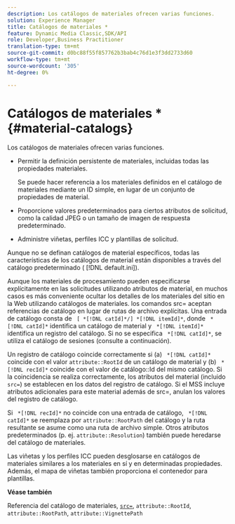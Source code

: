 ```yaml
---
description: Los catálogos de materiales ofrecen varias funciones.
solution: Experience Manager
title: Catálogos de materiales *
feature: Dynamic Media Classic,SDK/API
role: Developer,Business Practitioner
translation-type: tm+mt
source-git-commit: d0bc88f55f857762b3bab4c76d1e3f3dd2733d60
workflow-type: tm+mt
source-wordcount: '305'
ht-degree: 0%

---
```



# Catálogos de materiales *{#material-catalogs}

Los catálogos de materiales ofrecen varias funciones.

* Permitir la definición persistente de materiales, incluidas todas las propiedades materiales.

   Se puede hacer referencia a los materiales definidos en el catálogo de materiales mediante un ID simple, en lugar de un conjunto de propiedades de material.
* Proporcione valores predeterminados para ciertos atributos de solicitud, como la calidad JPEG o un tamaño de imagen de respuesta predeterminado.
* Administre viñetas, perfiles ICC y plantillas de solicitud.

Aunque no se definan catálogos de material específicos, todas las características de los catálogos de material están disponibles a través del catálogo predeterminado ( [!DNL default.ini]).

Aunque los materiales de procesamiento pueden especificarse explícitamente en las solicitudes utilizando atributos de material, en muchos casos es más conveniente ocultar los detalles de los materiales del sitio en la Web utilizando catálogos de materiales. los comandos src= aceptan referencias de catálogo en lugar de rutas de archivo explícitas. Una entrada de catálogo consta de ` [ *[!DNL catId]*/] *[!DNL itemId]*`, donde ` *[!DNL catId]*` identifica un catálogo de material y ` *[!DNL itemId]*` identifica un registro del catálogo. Si no se especifica ` *[!DNL catId]*`, se utiliza el catálogo de sesiones (consulte a continuación).

Un registro de catálogo coincide correctamente si (a) ` *[!DNL catId]*` coincide con el valor `attribute::RootId` de un catálogo de material y (b) ` *[!DNL recId]*` coincide con el valor de catálogo::Id del mismo catálogo. Si la coincidencia se realiza correctamente, los atributos del material (incluido `src=`) se establecen en los datos del registro de catálogo. Si el MSS incluye atributos adicionales para este material además de src=, anulan los valores del registro de catálogo.

Si ` *[!DNL recId]*` no coincide con una entrada de catálogo, ` *[!DNL catId]*` se reemplaza por `attribute::RootPath` del catálogo y la ruta resultante se asume como una ruta de archivo simple. Otros atributos predeterminados (p. ej. `attribute::Resolution`) también puede heredarse del catálogo de materiales.

Las viñetas y los perfiles ICC pueden desglosarse en catálogos de materiales similares a los materiales en sí y en determinadas propiedades. Además, el mapa de viñetas también proporciona el contenedor para plantillas.

**Véase también**

Referencia del catálogo de materiales, [ `src=`](../../../../../../ir-api/http-protocol/image-rendering-api-ref/c-ir-http-protocol-ref/c-ir-http-protocol-command-reference/r-ir-src.md#reference-62c98abad22149d68d405ed6aaff8272), `attribute::RootId`, `attribute::RootPath`, `attribute::VignettePath`
